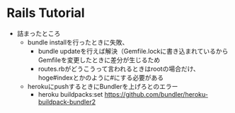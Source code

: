# Rails Tutorial

- 詰まったところ
  - bundle installを行ったときに失敗、
    - bundle updateを行えば解決（Gemfile.lockに書き込まれているからGemfileを変更したときに差分が生じるため
    - routes.rbがどうこうって言われるときはrootの場合だけ、hoge#indexとかのように#にする必要がある
  - herokuにpushするときにBundlerを上げろとのエラー
    - heroku buildpacks:set https://github.com/bundler/heroku-buildpack-bundler2
